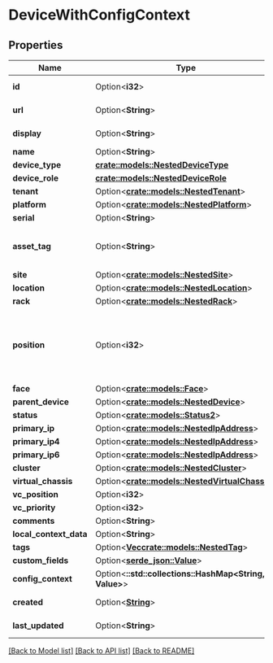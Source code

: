 # DeviceWithConfigContext

## Properties

Name | Type | Description | Notes
------------ | ------------- | ------------- | -------------
**id** | Option<**i32**> |  | [optional][readonly]
**url** | Option<**String**> |  | [optional][readonly]
**display** | Option<**String**> |  | [optional][readonly]
**name** | Option<**String**> |  | [optional]
**device_type** | [**crate::models::NestedDeviceType**](NestedDeviceType.md) |  | 
**device_role** | [**crate::models::NestedDeviceRole**](NestedDeviceRole.md) |  | 
**tenant** | Option<[**crate::models::NestedTenant**](NestedTenant.md)> |  | [optional]
**platform** | Option<[**crate::models::NestedPlatform**](NestedPlatform.md)> |  | [optional]
**serial** | Option<**String**> |  | [optional]
**asset_tag** | Option<**String**> | A unique tag used to identify this device | [optional]
**site** | Option<[**crate::models::NestedSite**](NestedSite.md)> |  | 
**location** | Option<[**crate::models::NestedLocation**](NestedLocation.md)> |  | [optional]
**rack** | Option<[**crate::models::NestedRack**](NestedRack.md)> |  | [optional]
**position** | Option<**i32**> | The lowest-numbered unit occupied by the device | [optional]
**face** | Option<[**crate::models::Face**](Face.md)> |  | [optional]
**parent_device** | Option<[**crate::models::NestedDevice**](NestedDevice.md)> |  | [optional]
**status** | Option<[**crate::models::Status2**](Status_2.md)> |  | [optional]
**primary_ip** | Option<[**crate::models::NestedIpAddress**](NestedIPAddress.md)> |  | [optional]
**primary_ip4** | Option<[**crate::models::NestedIpAddress**](NestedIPAddress.md)> |  | [optional]
**primary_ip6** | Option<[**crate::models::NestedIpAddress**](NestedIPAddress.md)> |  | [optional]
**cluster** | Option<[**crate::models::NestedCluster**](NestedCluster.md)> |  | [optional]
**virtual_chassis** | Option<[**crate::models::NestedVirtualChassis**](NestedVirtualChassis.md)> |  | [optional]
**vc_position** | Option<**i32**> |  | [optional]
**vc_priority** | Option<**i32**> |  | [optional]
**comments** | Option<**String**> |  | [optional]
**local_context_data** | Option<**String**> |  | [optional]
**tags** | Option<[**Vec<crate::models::NestedTag>**](NestedTag.md)> |  | [optional]
**custom_fields** | Option<[**serde_json::Value**](.md)> |  | [optional]
**config_context** | Option<**::std::collections::HashMap<String, Value>**> |  | [optional][readonly]
**created** | Option<[**String**](string.md)> |  | [optional][readonly]
**last_updated** | Option<**String**> |  | [optional][readonly]

[[Back to Model list]](../README.md#documentation-for-models) [[Back to API list]](../README.md#documentation-for-api-endpoints) [[Back to README]](../README.md)


